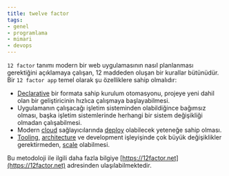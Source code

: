 ```yaml
---
title: twelve factor
tags:
- genel
- programlama
- mimari
- devops
---
```


`12 factor` tanımı modern bir web uygulamasının nasıl planlanması gerektiğini açıklamaya çalışan, 12 maddeden oluşan bir kurallar bütünüdür. Bir `12 factor app` temel olarak şu özelliklere sahip olmalıdır:

* [Declarative](/declarative-programming) bir formata sahip kurulum otomasyonu, projeye yeni dahil olan bir geliştiricinin hızlıca çalışmaya başlayabilmesi.
* Uygulamanın çalışacağı işletim sisteminden olabildiğince bağımsız olması, başka işletim sistemlerinde herhangi bir sistem değişikliği olmadan çalışabilmesi.
* Modern [cloud](/cloud) sağlayıcılarında [deploy](/deploy) olabilecek yeteneğe sahip olması.
* [Tooling](/tooling), [architecture](/architecture) ve development işleyişinde çok büyük değişiklikler gerektirmeden, [scale](/scale) olabilmesi.

Bu metodoloji ile ilgili daha fazla bilgiye [https://12factor.net](https://12factor.net) adresinden ulaşılabilmektedir.
